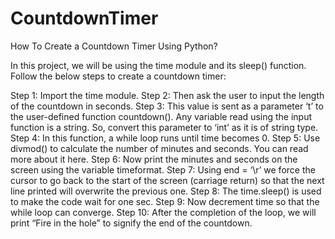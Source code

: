 # CountdownTimer
How To Create a Countdown Timer Using Python?


In this project, we will be using the time module and its sleep() function. Follow the below steps to create a countdown timer:

Step 1: Import the time module.
Step 2: Then ask the user to input the length of the countdown in seconds.
Step 3: This value is sent as a parameter ‘t’ to the user-defined function countdown(). Any variable read using the input function is a string. So, convert this parameter to ‘int’ as it is of string type.
Step 4: In this function, a while loop runs until time becomes 0.
Step 5: Use divmod() to calculate the number of minutes and seconds. You can read more about it here.
Step 6: Now print the minutes and seconds on the screen using the variable timeformat.
Step 7: Using end = ‘\r’ we force the cursor to go back to the start of the screen (carriage return) so that the next line printed will overwrite the previous one.
Step 8: The time.sleep() is used to make the code wait for one sec.
Step 9: Now decrement time so that the while loop can converge.
Step 10: After the completion of the loop, we will print “Fire in the hole” to signify the end of the countdown.
